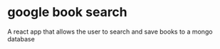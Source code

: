 # google book search
 A react app that allows the user to search and save books to a mongo database
